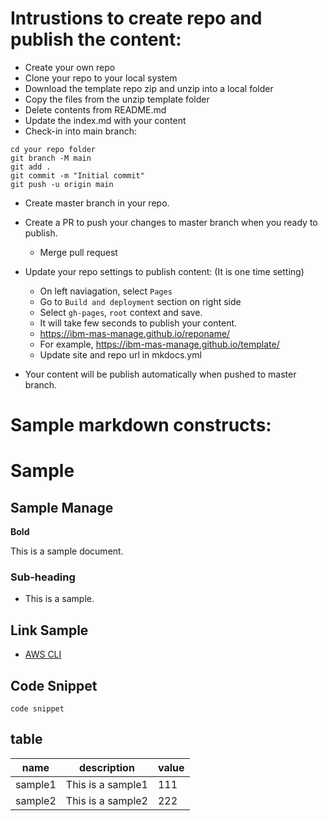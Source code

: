 # Intrustions to create repo and publish the content:
- Create your own repo
- Clone your repo to your local system
- Download the template repo zip and unzip into a local folder
- Copy the files from the unzip template folder
- Delete contents from README.md
- Update the index.md with your content
- Check-in into main branch:

```
cd your repo folder
git branch -M main
git add .
git commit -m "Initial commit"
git push -u origin main

```
- Create master branch in your repo.
- Create a PR to push your changes to master branch when you ready to publish.
	- Merge pull request

- Update your repo settings to publish content: (It is one time setting)
	- On left naviagation, select `Pages` 
	- Go to `Build and deployment` section on right side
	- Select `gh-pages`, `root` context and save.
    - It will take few seconds to publish your content.
	- https://ibm-mas-manage.github.io/reponame/
	- For example, https://ibm-mas-manage.github.io/template/
	- Update site and repo url in mkdocs.yml
	
- Your content will be publish automatically when pushed to master branch.
	
# Sample markdown constructs:

# Sample

## Sample Manage
**Bold**

This is a sample document.

### Sub-heading
- This is a sample.


## Link Sample
- [AWS CLI](https://docs.aws.amazon.com/cli/latest/userguide/getting-started-install.html)


## Code Snippet
```
code snippet

```

## table
|name|description|value|
|----|-----|-----|
|sample1|This is a sample1|111|
|sample2|This is a sample2|222|

